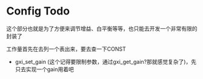 # Config Todo
这个部分也就是为了方便来调节增益、白平衡等等，也只能去开发一个非常有限的封装了

工作量首先在去列一个表出来，要去查一下CONST

- gxi_set_gain (这个记得要限制参数，通过gxi_get_gain?那就感觉复杂了)，先只去实现一个gain用着吧